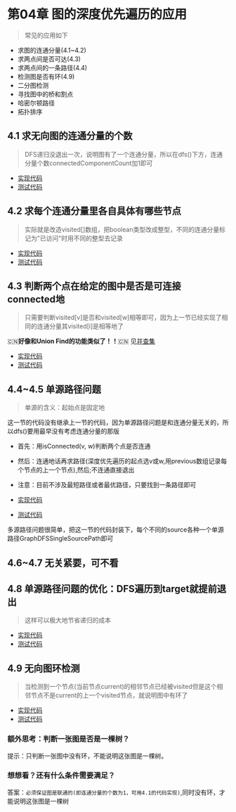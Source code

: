 # 第04章 图的深度优先遍历的应用

> 常见的应用如下

+ 求图的连通分量(4.1~4.2)
+ 求两点间是否可达(4.3)
+ 求两点间的一条路径(4.4)
+ 检测图是否有环(4.9)
+ 二分图检测
+ 寻找图中的桥和割点
+ 哈密尔顿路径
+ 拓扑排序

## 4.1 求无向图的连通分量的个数

> DFS递归没退出一次，说明图有了一个连通分量，所以在dfs()下方，连通分量个数connectedComponentCount加1即可

+ [实现代码](src/main/java/Chapter04DFSInAction/Section1ConnectedComponents/GraphDFS4ConnectedComponents.java)
+ [测试代码](src/main/java/Chapter04DFSInAction/Section1ConnectedComponents/Main.java)

## 4.2 求每个连通分量里各自具体有哪些节点

> 实际就是改造visited[]数组，把boolean类型改成整型，不同的连通分量标记为"已访问"时用不同的整型去记录

+ [实现代码](src/main/java/Chapter04DFSInAction/Section2ConnectedComponentsStatistic/GraphDFS4ConnectedComponentsStatistic.java#L98)
+ [测试代码](src/main/java/Chapter04DFSInAction/Section2ConnectedComponentsStatistic/Main.java)

## 4.3 判断两个点在给定的图中是否是可连接connected地

> 只需要判断visited[v]是否和visited[w]相等即可，因为上一节已经实现了相同的连通分量其visited[i]是相等地了

:cn:**好像和Union Find的功能类似了！！**:cn: 见[并查集](https://github.com/19920625lsg/liuyubobobo-algorithms/blob/master/Part1Basic/第6章_并查集.md)

+ [实现代码](src/main/java/Chapter04DFSInAction/Section3IsConnected/GraphDFS4IsConnected.java#L60)
+ [测试代码](src/main/java/Chapter04DFSInAction/Section3IsConnected/Main.java#L43)

## 4.4~4.5 单源路径问题

> 单源的含义：起始点是固定地

这一节的代码没有继承上一节的代码，因为单源路径问题是和连通分量无关的，所以dfs()要用最早没有考虑连通分量的那版

+ 首先：用isConnected(v, w)判断两个点是否连通
+ 然后：连通地话再求路径(深度优先遍历的起点选v或w,用previous数组记录每个节点的上一个节点),然后;不连通直接退出
+ 注意：目前不涉及最短路径或者最优路径，只要找到一条路径即可


+ [实现代码](src/main/java/Chapter04DFSInAction/Section4To5SingleSourcePath/GraphDFSSingleSourcePath.java#L95)
+ [测试代码](src/main/java/Chapter04DFSInAction/Section4To5SingleSourcePath/Main.java)

多源路径问题很简单，把这一节的代码封装下，每个不同的source各种一个单源路径GraphDFSSingleSourcePath即可

## 4.6~4.7 无关紧要，可不看

## 4.8 单源路径问题的优化：DFS遍历到target就提前退出

> 这样可以极大地节省递归的成本

+ [实现代码](src/main/java/Chapter04DFSInAction/Section8SingleSourcePathOptimize/GraphDFSSingleSourcePathOptimize.java)
+ [测试代码](src/main/java/Chapter04DFSInAction/Section8SingleSourcePathOptimize/Main.java)

## 4.9 无向图环检测

> 当检测到一个节点(当前节点current)的相邻节点已经被visited但是这个相邻节点不是current的上一个visited节点，就说明图中有环了


+ [实现代码](src/main/java/Chapter04DFSInAction/Section9CycleDetect/GraphDFSCycleDetect.java)
+ [测试代码](src/main/java/Chapter04DFSInAction/Section9CycleDetect/Main.java)

### 额外思考：判断一张图是否是一棵树？

提示：只判断一张图中没有环，不能说明这张图是一棵树。

### 想想看？还有什么条件需要满足？

答案：`必须保证图是联通的(即连通分量的个数为1，可用4.1的代码实现)`,同时没有环，才能说明这张图是一棵树
